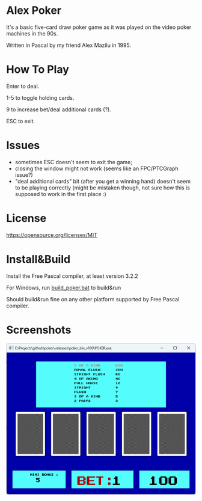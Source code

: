 # Alex Poker
It's a basic five-card draw poker game as it was played on the video poker machines in the 90s.

Written in Pascal by my friend Alex Mazilu in 1995.

# How To Play
Enter to deal.

1-5 to toggle holding cards.

9 to increase bet/deal additional cards (?).

ESC to exit.

# Issues
* sometimes ESC doesn't seem to exit the game;
* closing the window might not work (seems like an FPC/PTCGraph issue?)
* "deal additional cards" bit (after you get a winning hand) doesn't seem to be playing correctly (might be mistaken though, not sure how this is supposed to work in the first place :)

# License
https://opensource.org/licenses/MIT

# Install&Build
Install the Free Pascal compiler, at least version 3.2.2

For Windows, run [build_poker.bat](build_poker.bat) to build&run

Should build&run fine on any other platform supported by Free Pascal compiler.

# Screenshots

![alex poker](.media/poker.png "Gameplay")
